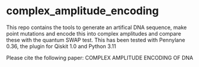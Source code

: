 # complex_amplitude_encoding

This repo contains the tools to generate an artifical DNA sequence, make point mutations and encode this into complex amplitudes and compare these with the quantum SWAP test. 
This has been tested with Pennylane 0.36, the plugin for Qiskit 1.0 and Python 3.11

Please cite the following paper: COMPLEX AMPLITUDE ENCODING OF DNA

